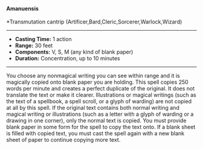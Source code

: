 #### Amanuensis
*Transmutation cantrip (Artificer,Bard,Cleric,Sorcerer,Warlock,Wizard)
___
- **Casting Time:** 1 action
- **Range:** 30 feet
- **Components:** V, S, M (any kind of blank paper)
- **Duration:** Concentration, up to 10 minutes
---
You choose any nonmagical writing you can see
within range and it is magically copied onto blank
paper you are holding. This spell copies 250 words
per minute and creates a perfect duplicate of the
original. It does not translate the text or make it
clearer.
Illustrations or magical writings (such as the text
of a spellbook, a spell scroll, or a glyph of warding)
are not copied at all by this spell. If the original text
contains both normal writing and magical writing
or illustrations (such as a letter with a glyph of
warding or a drawing in one corner), only the
normal text is copied.
You must provide blank paper in some form for
the spell to copy the text onto. If a blank sheet is
filled with copied text, you must cast the spell again
with a new blank sheet of paper to continue copying
more text.
